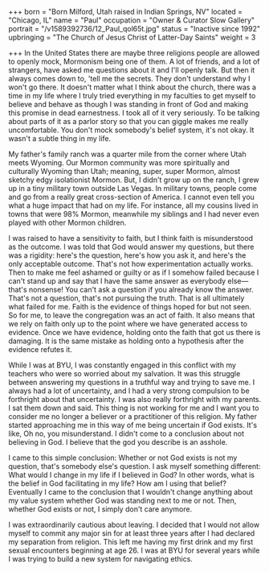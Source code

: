 +++
born = "Born Milford, Utah raised in Indian Springs, NV"
located = "Chicago, IL"
name = "Paul"
occupation = "Owner & Curator Slow Gallery"
portrait = "/v1589392736/12_Paul_qol65t.jpg"
status = "Inactive since 1992"
upbringing = "The Church of Jesus Christ of Latter-Day Saints"
weight = 3

+++
In the United States there are maybe three religions people are allowed to openly mock, Mormonism being one of them. A lot of friends, and a lot of strangers, have asked me questions about it and I'll openly talk. But then it always comes down to, 'tell me the secrets. They don't understand why I won't go there. It doesn't matter what I think about the church, there was a time in my life where I truly tried everything in my faculties to get myself to believe and behave as though I was standing in front of God and making this promise in dead earnestness. I took all of it very seriously. To be talking about parts of it as a parlor story so that you can giggle makes me really uncomfortable. You don't mock somebody's belief system, it's not okay. It wasn't a subtle thing in my life.

My father's family ranch was a quarter mile from the corner where Utah meets Wyoming. Our Mormon community was more spiritually and culturally Wyoming than Utah; meaning, super, super Mormon, almost sketchy edgy isolationist Mormon. But, I didn't grow up on the ranch, I grew up in a tiny military town outside Las Vegas. In military towns, people come and go from a really great cross-section of America. I cannot even tell you what a huge impact that had on my life. For instance, all my cousins lived in towns that were 98% Mormon, meanwhile my siblings and I had never even played with other Mormon children.

I was raised to have a sensitivity to faith, but I think faith is misunderstood as the outcome. I was told that God would answer my questions, but there was a rigidity: here's the question, here's how you ask it, and here's the only acceptable outcome. That's not how experimentation actually works. Then to make me feel ashamed or guilty or as if I somehow failed because I can't stand up and say that I have the same answer as everybody else—that's nonsense! You can't ask a question if you already know the answer. That's not a question, that's not pursuing the truth. That is all ultimately what failed for me. Faith is the evidence of things hoped for but not seen. So for me, to leave the congregation was an act of faith. It also means that we rely on faith only up to the point where we have generated access to evidence. Once we have evidence, holding onto the faith that got us there is damaging. It is the same mistake as holding onto a hypothesis after the evidence refutes it.

While I was at BYU, I was constantly engaged in this conflict with my teachers who were so worried about my salvation. It was this struggle between answering my questions in a truthful way and trying to save me. I always had a lot of uncertainty, and I had a very strong compulsion to be forthright about that uncertainty. I was also really forthright with my parents. I sat them down and said. This thing is not working for me and I want you to consider me no longer a believer or a practitioner of this religion. My father started approaching me in this way of me being uncertain if God exists. It's like, Oh no, you misunderstand. I didn't come to a conclusion about not believing in God. I believe that the god you describe is an asshole.

I came to this simple conclusion: Whether or not God exists is not my question, that's somebody else's question. I ask myself something different: What would I change in my life if I believed in God? In other words, what is the belief in God facilitating in my life? How am I using that belief? Eventually I came to the conclusion that I wouldn't change anything about my value system whether God was standing next to me or not. Then, whether God exists or not, I simply don't care anymore.

I was extraordinarily cautious about leaving. I decided that I would not allow myself to commit any major sin for at least three years after I had declared my separation from religion. This left me having my first drink and my first sexual encounters beginning at age 26. I was at BYU for several years while I was trying to build a new system for navigating ethics.